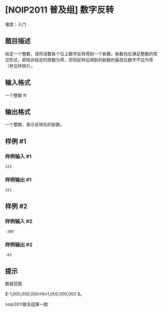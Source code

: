 # [NOIP2011 普及组] 数字反转
难度：入门

## 题目描述

给定一个整数，请将该数各个位上数字反转得到一个新数。新数也应满足整数的常见形式，即除非给定的原数为零，否则反转后得到的新数的最高位数字不应为零（参见样例2）。

## 输入格式

一个整数 $N$

## 输出格式

一个整数，表示反转后的新数。

## 样例 #1

### 样例输入 #1

```
123
```

### 样例输出 #1

```
321
```

## 样例 #2

### 样例输入 #2

```
-380
```

### 样例输出 #2

```
-83
```

## 提示

数据范围

$-1,000,000,000≤N≤1,000,000,000 $。

noip2011普及组第一题